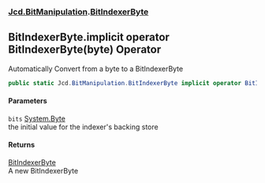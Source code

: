 ### [Jcd.BitManipulation](Jcd_BitManipulation.md 'Jcd.BitManipulation').[BitIndexerByte](Jcd_BitManipulation_BitIndexerByte.md 'Jcd.BitManipulation.BitIndexerByte')
## BitIndexerByte.implicit operator BitIndexerByte(byte) Operator
Automatically Convert from a byte to a BitIndexerByte  
```csharp
public static Jcd.BitManipulation.BitIndexerByte implicit operator BitIndexerByte(byte bits);
```
#### Parameters
<a name='Jcd_BitManipulation_BitIndexerByte_op_ImplicitJcd_BitManipulation_BitIndexerByte(byte)_bits'></a>
`bits` [System.Byte](https://docs.microsoft.com/en-us/dotnet/api/System.Byte 'System.Byte')  
the initial value for the indexer's backing store
  
#### Returns
[BitIndexerByte](Jcd_BitManipulation_BitIndexerByte.md 'Jcd.BitManipulation.BitIndexerByte')  
A new BitIndexerByte
